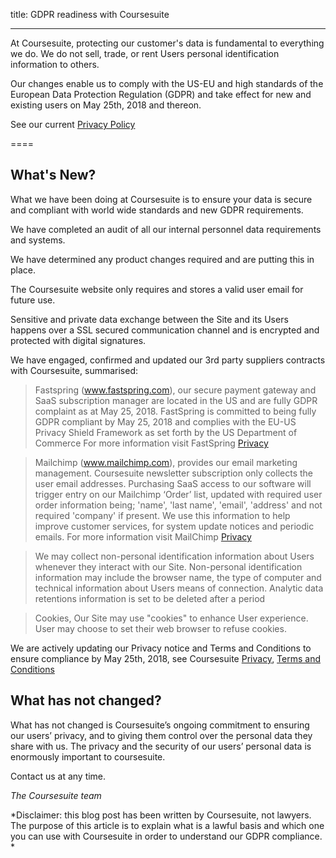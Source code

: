 title: GDPR readiness with Coursesuite

----

At Coursesuite, protecting our customer's data is fundamental to everything we do. We do not sell, trade, or rent Users personal identification information to others.
  
Our changes enable us to comply with the US-EU and high standards of the European Data Protection Regulation (GDPR) and take effect for new and existing users on May 25th, 2018 and thereon.

See our current [Privacy Policy](https://www.coursesuite.ninja/content/privacy)



====

## What's New?

What we have been doing at Coursesuite is to ensure your data is secure and compliant with world wide standards and new GDPR requirements.

We have completed an audit of all our internal personnel data requirements and systems.

We have determined any product changes required and are putting this in place.

The Coursesuite website only requires and stores a valid user email for future use.  

Sensitive and private data exchange between the Site and its Users happens over a SSL secured communication channel and is encrypted and protected with digital signatures.

We have engaged, confirmed and updated our 3rd party suppliers contracts with Coursesuite, summarised:

> Fastspring (www.fastspring.com), our secure payment gateway and SaaS subscription manager are located in the US and are fully GDPR complaint as at May 25, 2018. FastSpring is committed to being fully GDPR compliant by May 25, 2018 and complies with the EU-US Privacy Shield Framework as set forth by the US Department of Commerce
For more information visit FastSpring [Privacy](https://fastspring.com/privacy/)

> Mailchimp (www.mailchimp.com), provides our email marketing management. Coursesuite newsletter subscription only collects the user email addresses. Purchasing SaaS access to our software will trigger entry on our Mailchimp ‘Order’ list, updated with required user order information being; 'name', 'last name', 'email', 'address' and not required 'company' if present. We use this information to help improve customer services, for system update notices and periodic emails.
> For more information visit MailChimp [Privacy](https://mailchimp.com/legal/privacy/)
 
> We may collect non-personal identification information about Users whenever they interact with our Site. Non-personal identification information may include the browser name, the type of computer and technical information about Users means of connection. Analytic data retentions information is set to be deleted after a period  
 
> Cookies, Our Site may use "cookies" to enhance User experience. User may choose to set their web browser to refuse cookies.
 
We are actively updating our Privacy notice and Terms and Conditions to ensure compliance by May 25th, 2018, see Coursesuite  [Privacy](https://www.coursesuite.ninja/content/privacy), [Terms and Conditions](https://www.coursesuite.ninja/content/terms)

## What has not changed?
What has not changed is Coursesuite’s ongoing commitment to ensuring our users’ privacy, and to giving them control over the personal data they share with us. The privacy and the security of our users’ personal data is enormously important to coursesuite. 

Contact us at any time. 

*The Coursesuite team*
 
*Disclaimer: this blog post has been written by Coursesuite, not lawyers. The purpose of this article is to explain what is a lawful basis and which one you can use with Coursesuite in order to understand our GDPR compliance. *

